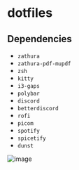 # dotfiles

## Dependencies
- `zathura`
- `zathura-pdf-mupdf`
- `zsh`
- `kitty`
- `i3-gaps`
- `polybar`
- `discord`
- `betterdiscord`
- `rofi`
- `picom`
- `spotify`
- `spicetify`
- `dunst`

![image](https://user-images.githubusercontent.com/92417638/192753856-be6e4fc3-fea9-49ff-a947-35fad8f624ab.png)
